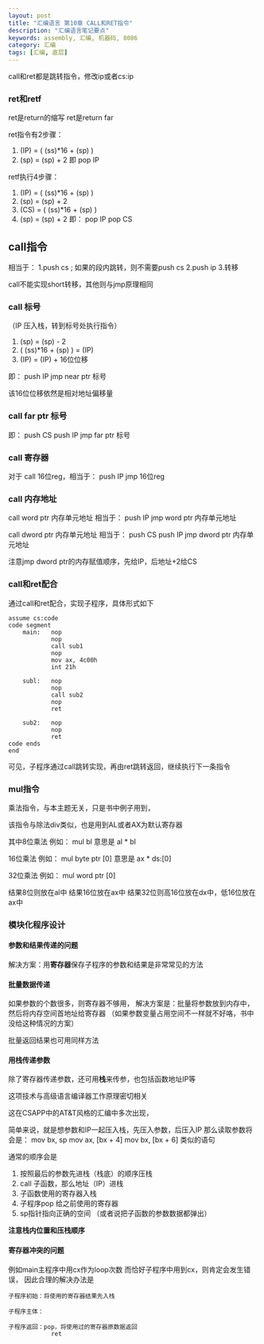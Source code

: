 ```yaml
---
layout: post
title: "汇编语言 第10章 CALL和RET指令"
description: "汇编语言笔记要点"
keywords: assembly, 汇编, 机器码, 8086
category: 汇编
tags: [汇编, 底层]
---
```


call和ret都是跳转指令，修改ip或者cs:ip

### ret和retf
ret是return的缩写
ret是return far

ret指令有2步骤：
1. (IP) = ( (ss)*16 + (sp) ) 
2. (sp) = (sp) + 2
即 pop IP

retf执行4步骤：
1. (IP) = ( (ss)*16 + (sp) ) 
2. (sp) = (sp) + 2
3. (CS) = ( (ss)*16 + (sp) ) 
4. (sp) = (sp) + 2
即：
pop IP
pop CS

## call指令
相当于：
1.push cs ; 如果的段内跳转，则不需要push cs
2.push ip
3.转移

call不能实现short转移，其他则与jmp原理相同

### call 标号
（IP 压入栈，转到标号处执行指令）

1. (sp) = (sp) - 2
2. ( (ss)*16 + (sp) ) = (IP)
3. (IP) = (IP) + 16位位移

即：
push IP
jmp near ptr 标号

该16位位移依然是相对地址偏移量

### call far ptr 标号
即：
push CS
push IP
jmp far ptr 标号

### call 寄存器
对于 call 16位reg，相当于：
push IP
jmp 16位reg

### call 内存地址

call word ptr 内存单元地址 相当于：
push IP
jmp word ptr 内存单元地址

call dword ptr 内存单元地址 相当于：
push CS
push IP
jmp dword ptr 内存单元地址

注意jmp dword ptr的内存赋值顺序，先给IP，后地址+2给CS

### call和ret配合
通过call和ret配合，实现子程序，具体形式如下

```
assume cs:code
code segment
    main:   nop
            nop
            call sub1
            nop
            mov ax, 4c00h
            int 21h

    subl:   nop
            nop
            call sub2
            nop
            ret

    sub2:   nop
            nop
            ret
code ends
end
```

可见，子程序通过call跳转实现，再由ret跳转返回，继续执行下一条指令

### mul指令
乘法指令，与本主题无关，只是书中例子用到，

该指令与除法div类似，也是用到AL或者AX为默认寄存器

其中8位乘法
例如： mul bl
意思是 al * bl

16位乘法
例如： mul byte ptr [0]
意思是 ax * ds:[0]

32位乘法
例如： mul word ptr [0]

结果8位则放在al中
结果16位放在ax中
结果32位则高16位放在dx中，低16位放在ax中

### 模块化程序设计
#### 参数和结果传递的问题
解决方案：用**寄存器**保存子程序的参数和结果是非常常见的方法

#### 批量数据传递
如果参数的个数很多，则寄存器不够用，
解决方案是：批量将参数放到内存中，然后将内存空间首地址给寄存器
（如果参数变量占用空间不一样就不好咯，书中没给这种情况的方案）

批量返回结果也可用同样方法

#### 用栈传递参数
除了寄存器传递参数，还可用**栈**来传参，也包括函数地址IP等

这项技术与高级语言编译器工作原理密切相关

这在CSAPP中的AT&T风格的汇编中多次出现，

简单来说，就是想参数和IP一起压入栈，先压入参数，后压入IP
那么读取参数将会是：
mov bx, sp
mov ax, [bx + 4]
mov bx, [bx + 6]
类似的语句

通常的顺序会是

1. 按照最后的参数先进栈（栈底）的顺序压栈
2. call 子函数，那么地址（IP）进栈
3. 子函数使用的寄存器入栈
4. 子程序pop 给之前使用的寄存器
5. sp指针指向正确的空间 （或者说把子函数的参数数据都弹出）

**注意栈内位置和压栈顺序**

#### 寄存器冲突的问题
例如main主程序中用cx作为loop次数
而恰好子程序中用到cx，则肯定会发生错误，
因此合理的解决办法是

```
子程序初始：将使用的寄存器结果先入栈

子程序主体：

子程序返回：pop，将使用过的寄存器原数据返回
            ret
```


